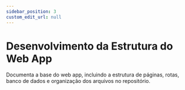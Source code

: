 ```yaml
---
sidebar_position: 3
custom_edit_url: null
---
```


# Desenvolvimento da Estrutura do Web App

Documenta a base do web app, incluindo a estrutura de páginas, rotas, banco de dados e organização dos arquivos no repositório.